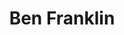 ---
pid: ch271
title: Ben Franklin
location_transcription: 
coordinates: "[-75.164369355177, 39.95253334162]"
zipcode: '10710'
gen_neighborhood: 
neighborhood: 
outside_phl: 'Yonkers NY '
age: '52'
age_range: 50-59
instagram: 
image_file_name: ch_271.jpg
proposal_transcription: 
topic: Person,History
topic_summary: 0, 0, 0
type: Other No Form
keywords_other: 
credit: S. Vijayakumar
image_labels: 
twitter: 
facebook: 
permalink: "/monuments/ch271/"
layout: item-page
---